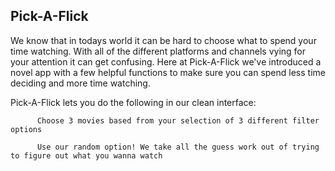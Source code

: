 ## Pick-A-Flick

We know that in todays world it can be hard to choose what to spend your time watching. With all of the different platforms and channels vying for your attention it can get confusing. Here at Pick-A-Flick we've introduced a novel app with a few helpful functions to make sure you can spend less time deciding and more time watching.

Pick-A-Flick lets you do the following in our clean interface:

          Choose 3 movies based from your selection of 3 different filter options

          Use our random option! We take all the guess work out of trying to figure out what you wanna watch
